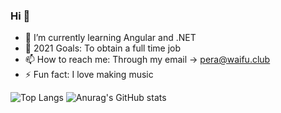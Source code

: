 ### Hi 👋

- 🌱 I’m currently learning Angular and .NET
- 🤔 2021 Goals: To obtain a full time job
- 📫 How to reach me: Through my email -> pera@waifu.club
- ⚡ Fun fact: I love making music

![Top Langs](https://github-readme-stats.vercel.app/api/top-langs/?username=nbapera&theme=dracula)                    ![Anurag's GitHub stats](https://github-readme-stats.vercel.app/api?username=nbapera&show_icons=true&theme=dracula)
